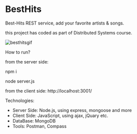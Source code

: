 # BestHits
Best-Hits REST service, add your favorite artists & songs.

this project has coded as part of Distributed Systems course.


![besthitsgif](https://user-images.githubusercontent.com/65333560/127222417-8390a76c-dde1-4bac-91ad-3709a1507ec5.gif)


How to run?

from the server side:

npm i

node server.js

from the client side: http://localhost:3001/

Technologies:

* Server Side: Node.js, using express, mongoose and more
* Client Side: JavaScript, using ajax, jQuary etc.
* DataBase: MongoDB
* Tools: Postman, Compass




